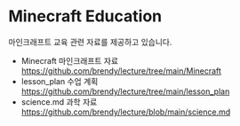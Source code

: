 # Minecraft Education
마인크래프트 교육 관련 자료를 제공하고 있습니다.

- Minecraft 마인크래프트 자료 https://github.com/brendy/lecture/tree/main/Minecraft
- lesson_plan 수업 계획 https://github.com/brendy/lecture/tree/main/lesson_plan
- science.md 과학 자료 https://github.com/brendy/lecture/blob/main/science.md
